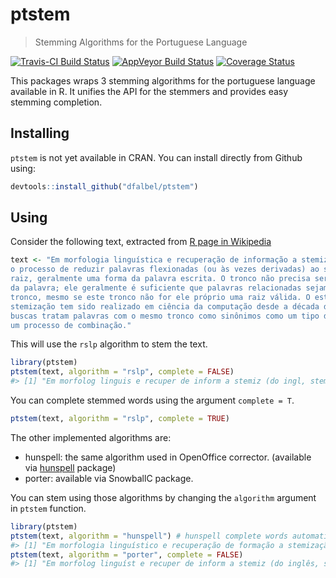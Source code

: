 
<!-- README.md is generated from README.Rmd. Please edit that file -->
ptstem
======

> Stemming Algorithms for the Portuguese Language

[![Travis-CI Build Status](https://travis-ci.org/dfalbel/ptstem.svg?branch=master)](https://travis-ci.org/dfalbel/ptstem) [![AppVeyor Build Status](https://ci.appveyor.com/api/projects/status/github/dfalbel/ptstem?branch=master&svg=true)](https://ci.appveyor.com/project/dfalbel/ptstem) [![Coverage Status](https://img.shields.io/codecov/c/github/dfalbel/ptstem/master.svg)](https://codecov.io/github/dfalbel/ptstem?branch=master)

This packages wraps 3 stemming algorithms for the portuguese language available in R. It unifies the API for the stemmers and provides easy stemming completion.

Installing
----------

`ptstem` is not yet available in CRAN. You can install directly from Github using:

``` r
devtools::install_github("dfalbel/ptstem")
```

Using
-----

Consider the following text, extracted from [R page in Wikipedia](https://pt.wikipedia.org/wiki/R_(linguagem_de_programa%C3%A7%C3%A3o))

``` r
text <- "Em morfologia linguística e recuperação de informação a stemização (do inglês, stemming) é
o processo de reduzir palavras flexionadas (ou às vezes derivadas) ao seu tronco (stem), base ou
raiz, geralmente uma forma da palavra escrita. O tronco não precisa ser idêntico à raiz morfológica
da palavra; ele geralmente é suficiente que palavras relacionadas sejam mapeadas para o mesmo
tronco, mesmo se este tronco não for ele próprio uma raiz válida. O estudo de algoritmos para
stemização tem sido realizado em ciência da computação desde a década de 60. Vários motores de
buscas tratam palavras com o mesmo tronco como sinônimos como um tipo de expansão de consulta, em
um processo de combinação."
```

This will use the `rslp` algorithm to stem the text.

``` r
library(ptstem)
ptstem(text, algorithm = "rslp", complete = FALSE)
#> [1] "Em morfolog linguis e recuper de inform a stemiz (do ingl, stemming) é\no process de reduz palavr flexion (ou às vez deriv) ao seu tronc (st), bas ou\nraiz, geral uma form da palavr escrit. O tronc nao precis ser ident à raiz morfolog\nda palavr; ele geral é sufici que palavr relacion sej mape par o mesm\ntronc, mesm se est tronc nao for ele propri uma raiz val. O estud de algoritm par\nstemiz tem sid realiz em cienc da comput desd a dec de 60. Vari motor de\nbusc trat palavr com o mesm tronc com sinon com um tip de expans de consult, em\num process de combin."
```

You can complete stemmed words using the argument `complete = T`.

``` r
ptstem(text, algorithm = "rslp", complete = TRUE)
```

The other implemented algorithms are:

-   hunspell: the same algorithm used in OpenOffice corrector. (available via [hunspell](https://github.com/ropensci/hunspell) package)
-   porter: available via SnowballC package.

You can stem using those algorithms by changing the `algorithm` argument in `ptstem` function.

``` r
library(ptstem)
ptstem(text, algorithm = "hunspell") # hunspell complete words automatically
#> [1] "Em morfologia linguístico e recuperação de formação a stemização (do inglês, stemming) é\no processar de duzir palavrar flexionar (ou às vezar derivar) ao seu troncar (stem), basar ou\nraiz, geral um formar da palavrar escrever. O troncar não precisar ser idêntico à raiz morfologia\nda palavrar; elar geral é suficiente que palavrar relacionar ser mapear parir o mesmo\ntroncar, mesmo se este troncar não for elar próprio um raiz válido. O estudar de algoritmo parir\nstemização ter ser realizar em ciência da computação desder a década de 60. vário motor de\nbuscar tratar palavrar m o mesmo troncar comer sinônimo comer um tipo de expansão de consultar, em\num processar de combinação."
ptstem(text, algorithm = "porter", complete = FALSE)
#> [1] "Em morfolog linguíst e recuper de inform a stemiz (do inglês, stemming) é\no process de reduz palavr flexion (ou às vez deriv) ao seu tronc (stem), bas ou\nraiz, geral uma form da palavr escrit. O tronc nã precis ser idênt à raiz morfológ\nda palavr; ele geral é suficient que palavr relacion sej map par o mesm\ntronc, mesm se este tronc nã for ele própri uma raiz vál. O estud de algoritm par\nstemiz tem sid realiz em ciênc da comput desd a déc de 60. Vári motor de\nbusc trat palavr com o mesm tronc com sinôn com um tip de expansã de consult, em\num process de combin."
```
